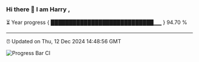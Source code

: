 ### Hi there 👋 I am Harry , 

⏳ Year progress { ████████████████████████████▁▁ } 94.70 %

---

⏰ Updated on Thu, 12 Dec 2024 14:48:56 GMT

![Progress Bar CI](https://github.com/duykhang68/duykhang68/workflows/Progress%20Bar%20CI/badge.svg)
